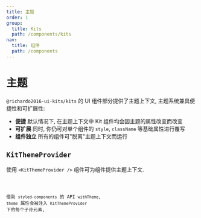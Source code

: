 ```yaml
---
title: 主题
order: 1
group:
  title: Kits
  path: /components/kits
nav:
  title: 组件
  path: /components
---
```


# 主题

`@richardo2016-ui-kits/kits` 的 UI 组件部分提供了主题上下文, 主题系统兼具便捷性和可扩展性:

- **便捷** 默认情况下, 在主题上下文中 Kit 组件均会因主题的属性改变而改变
- **可扩展** 同时, 你仍可对单个组件的 `style`, `className` 等基础属性进行覆写
- **组件独立** 所有的组件可"脱离"主题上下文而运行

## `KitThemeProvider`

使用 `<KitThemeProvider />` 组件可为组件提供主题上下文.

<code src="./demo/use-theme.tsx" />

借助 `styled-components` 的 API `withTheme`, `theme` 属性会被注入 `KitThemeProvider` 下的每个子孙元素,

<code src="./demo/get-theme-prop.tsx" />

<API identifier="主题上下文" src="./apis/props.tsx"></API>
